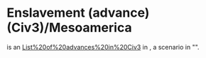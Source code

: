 # Enslavement (advance) (Civ3)/Mesoamerica

 is an [List%20of%20advances%20in%20Civ3](advance) in , a scenario in "".